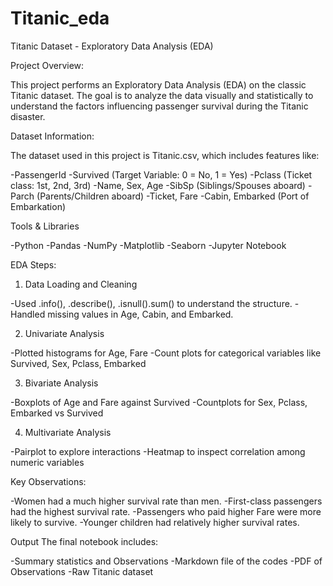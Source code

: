# Titanic_eda

Titanic Dataset - Exploratory Data Analysis (EDA)

Project Overview:

This project performs an Exploratory Data Analysis (EDA) on the classic Titanic dataset. The goal is to analyze the data visually and statistically to understand the factors influencing passenger survival during the Titanic disaster.

Dataset Information:

The dataset used in this project is Titanic.csv, which includes features like:

-PassengerId
-Survived (Target Variable: 0 = No, 1 = Yes)
-Pclass (Ticket class: 1st, 2nd, 3rd)
-Name, Sex, Age
-SibSp (Siblings/Spouses aboard)
-Parch (Parents/Children aboard)
-Ticket, Fare
-Cabin, Embarked (Port of Embarkation)

Tools & Libraries

-Python
-Pandas
-NumPy
-Matplotlib
-Seaborn
-Jupyter Notebook

EDA Steps:

1. Data Loading and Cleaning

-Used .info(), .describe(), .isnull().sum() to understand the structure.
-Handled missing values in Age, Cabin, and Embarked.

2. Univariate Analysis

-Plotted histograms for Age, Fare
-Count plots for categorical variables like Survived, Sex, Pclass, Embarked

3. Bivariate Analysis

-Boxplots of Age and Fare against Survived
-Countplots for Sex, Pclass, Embarked vs Survived

4. Multivariate Analysis

-Pairplot to explore interactions
-Heatmap to inspect correlation among numeric variables

Key Observations:

-Women had a much higher survival rate than men.
-First-class passengers had the highest survival rate.
-Passengers who paid higher Fare were more likely to survive.
-Younger children had relatively higher survival rates.

Output
The final notebook includes:

-Summary statistics and Observations
-Markdown file of the codes
-PDF of Observations
-Raw Titanic dataset

